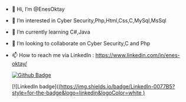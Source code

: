 - 👋 Hi, I’m @EnesOktay
- 👀 I’m interested in Cyber Security,Php,Html,Css,C,MySql,MsSql
- 🌱 I’m currently learning C#,Java
- 💞️ I’m looking to collaborate on Cyber Security,C and Php
- 📫 How to reach me via LinkedIn : https://www.linkedin.com/in/enes-oktay/


  [![Github Badge](https://img.shields.io/badge/-Github-000?style=quare&labelColor=000&logo=Github&logoColor=white&link=link)](https://github.com/EnesOktay) 
  
  [![LinkedIn badge]([(https://img.shields.io/badge/LinkedIn-0077B5?style=for-the-badge&logo=linkedin&logoColor=white
)](https://www.linkedin.com/in/enes-oktay/)


<!---
EnesOktay/EnesOktay is a ✨ special ✨ repository because its `README.md` (this file) appears on your GitHub profile.
You can click the Preview link to take a look at your changes.
--->
